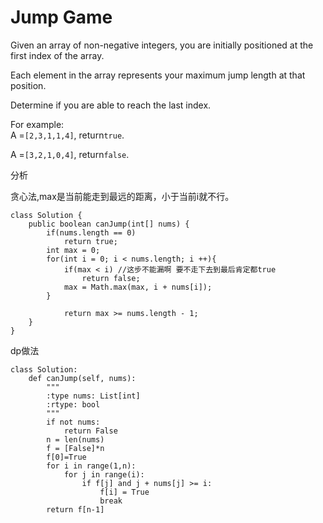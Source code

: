 # Jump Game

Given an array of non-negative integers, you are initially positioned at the first index of the array.

Each element in the array represents your maximum jump length at that position.

Determine if you are able to reach the last index.

For example:  
A =`[2,3,1,1,4]`, return`true`.

A =`[3,2,1,0,4]`, return`false`.

分析

贪心法,max是当前能走到最远的距离，小于当前i就不行。

```text
class Solution {
    public boolean canJump(int[] nums) {
        if(nums.length == 0)
            return true;
        int max = 0;
        for(int i = 0; i < nums.length; i ++){            
            if(max < i) //这步不能漏啊 要不走下去到最后肯定都true
                return false;
            max = Math.max(max, i + nums[i]);
        }

            return max >= nums.length - 1;
    }
}
```

dp做法

```text
class Solution:
    def canJump(self, nums):
        """
        :type nums: List[int]
        :rtype: bool
        """
        if not nums:
            return False
        n = len(nums)
        f = [False]*n
        f[0]=True
        for i in range(1,n):
            for j in range(i):
                if f[j] and j + nums[j] >= i:
                    f[i] = True
                    break
        return f[n-1]
```

